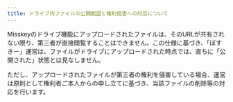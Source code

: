 ```yaml
---
title: ドライブ内ファイルの公開範囲と権利侵害への対応について
---
```


Misskeyのドライブ機能にアップロードされたファイルは、そのURLが共有されない限り、第三者が直接閲覧することはできません。この仕様に基づき、「ぼすきー」運営は、ファイルがドライブにアップロードされた時点では、直ちに「公開された」状態とは見なしません。

ただし、アップロードされたファイルが第三者の権利を侵害している場合、運営は原則として権利者ご本人からの申し立てに基づき、当該ファイルの削除等の対応を行います。
